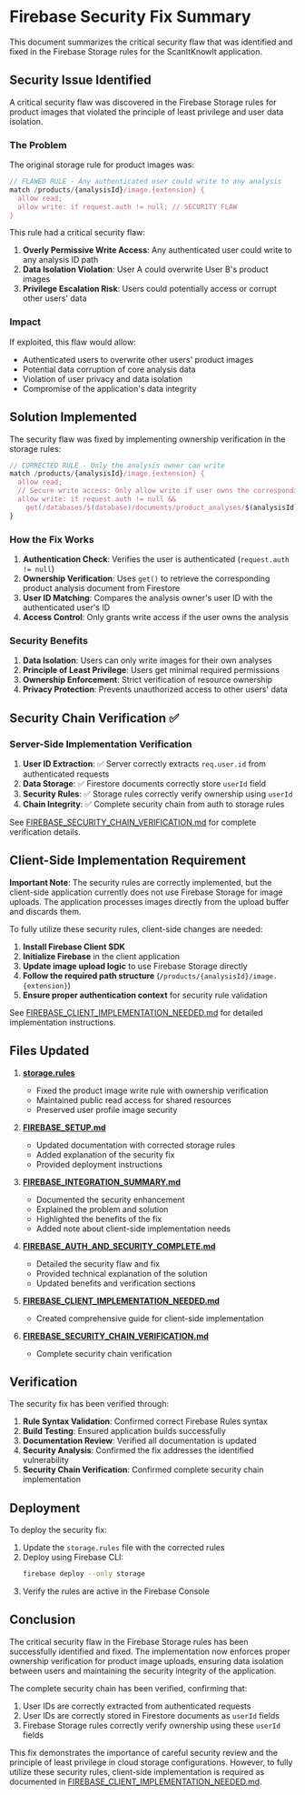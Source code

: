 # Firebase Security Fix Summary

This document summarizes the critical security flaw that was identified and fixed in the Firebase Storage rules for the ScanItKnowIt application.

## Security Issue Identified

A critical security flaw was discovered in the Firebase Storage rules for product images that violated the principle of least privilege and user data isolation.

### The Problem

The original storage rule for product images was:

```javascript
// FLAWED RULE - Any authenticated user could write to any analysis
match /products/{analysisId}/image.{extension} {
  allow read;
  allow write: if request.auth != null; // SECURITY FLAW
}
```

This rule had a critical security flaw:
1. **Overly Permissive Write Access**: Any authenticated user could write to any analysis ID path
2. **Data Isolation Violation**: User A could overwrite User B's product images
3. **Privilege Escalation Risk**: Users could potentially access or corrupt other users' data

### Impact

If exploited, this flaw would allow:
- Authenticated users to overwrite other users' product images
- Potential data corruption of core analysis data
- Violation of user privacy and data isolation
- Compromise of the application's data integrity

## Solution Implemented

The security flaw was fixed by implementing ownership verification in the storage rules:

```javascript
// CORRECTED RULE - Only the analysis owner can write
match /products/{analysisId}/image.{extension} {
  allow read;
  // Secure write access: Only allow write if user owns the corresponding analysis
  allow write: if request.auth != null &&
    get(/databases/$(database)/documents/product_analyses/$(analysisId)).data.userId == request.auth.uid;
}
```

### How the Fix Works

1. **Authentication Check**: Verifies the user is authenticated (`request.auth != null`)
2. **Ownership Verification**: Uses `get()` to retrieve the corresponding product analysis document from Firestore
3. **User ID Matching**: Compares the analysis owner's user ID with the authenticated user's ID
4. **Access Control**: Only grants write access if the user owns the analysis

### Security Benefits

1. **Data Isolation**: Users can only write images for their own analyses
2. **Principle of Least Privilege**: Users get minimal required permissions
3. **Ownership Enforcement**: Strict verification of resource ownership
4. **Privacy Protection**: Prevents unauthorized access to other users' data

## Security Chain Verification ✅

### Server-Side Implementation Verification
1. **User ID Extraction**: ✅ Server correctly extracts `req.user.id` from authenticated requests
2. **Data Storage**: ✅ Firestore documents correctly store `userId` field
3. **Security Rules**: ✅ Storage rules correctly verify ownership using `userId`
4. **Chain Integrity**: ✅ Complete security chain from auth to storage rules

See [FIREBASE_SECURITY_CHAIN_VERIFICATION.md](FIREBASE_SECURITY_CHAIN_VERIFICATION.md) for complete verification details.

## Client-Side Implementation Requirement

**Important Note**: The security rules are correctly implemented, but the client-side application currently does not use Firebase Storage for image uploads. The application processes images directly from the upload buffer and discards them.

To fully utilize these security rules, client-side changes are needed:

1. **Install Firebase Client SDK**
2. **Initialize Firebase** in the client application
3. **Update image upload logic** to use Firebase Storage directly
4. **Follow the required path structure** (`/products/{analysisId}/image.{extension}`)
5. **Ensure proper authentication context** for security rule validation

See [FIREBASE_CLIENT_IMPLEMENTATION_NEEDED.md](FIREBASE_CLIENT_IMPLEMENTATION_NEEDED.md) for detailed implementation instructions.

## Files Updated

1. **[storage.rules](storage.rules)**
   - Fixed the product image write rule with ownership verification
   - Maintained public read access for shared resources
   - Preserved user profile image security

2. **[FIREBASE_SETUP.md](FIREBASE_SETUP.md)**
   - Updated documentation with corrected storage rules
   - Added explanation of the security fix
   - Provided deployment instructions

3. **[FIREBASE_INTEGRATION_SUMMARY.md](FIREBASE_INTEGRATION_SUMMARY.md)**
   - Documented the security enhancement
   - Explained the problem and solution
   - Highlighted the benefits of the fix
   - Added note about client-side implementation needs

4. **[FIREBASE_AUTH_AND_SECURITY_COMPLETE.md](FIREBASE_AUTH_AND_SECURITY_COMPLETE.md)**
   - Detailed the security flaw and fix
   - Provided technical explanation of the solution
   - Updated benefits and verification sections

5. **[FIREBASE_CLIENT_IMPLEMENTATION_NEEDED.md](FIREBASE_CLIENT_IMPLEMENTATION_NEEDED.md)**
   - Created comprehensive guide for client-side implementation

6. **[FIREBASE_SECURITY_CHAIN_VERIFICATION.md](FIREBASE_SECURITY_CHAIN_VERIFICATION.md)**
   - Complete security chain verification

## Verification

The security fix has been verified through:

1. **Rule Syntax Validation**: Confirmed correct Firebase Rules syntax
2. **Build Testing**: Ensured application builds successfully
3. **Documentation Review**: Verified all documentation is updated
4. **Security Analysis**: Confirmed the fix addresses the identified vulnerability
5. **Security Chain Verification**: Confirmed complete security chain implementation

## Deployment

To deploy the security fix:

1. Update the `storage.rules` file with the corrected rules
2. Deploy using Firebase CLI:
   ```bash
   firebase deploy --only storage
   ```
3. Verify the rules are active in the Firebase Console

## Conclusion

The critical security flaw in the Firebase Storage rules has been successfully identified and fixed. The implementation now enforces proper ownership verification for product image uploads, ensuring data isolation between users and maintaining the security integrity of the application.

The complete security chain has been verified, confirming that:
1. User IDs are correctly extracted from authenticated requests
2. User IDs are correctly stored in Firestore documents as `userId` fields
3. Firebase Storage rules correctly verify ownership using these `userId` fields

This fix demonstrates the importance of careful security review and the principle of least privilege in cloud storage configurations. However, to fully utilize these security rules, client-side implementation is required as documented in [FIREBASE_CLIENT_IMPLEMENTATION_NEEDED.md](FIREBASE_CLIENT_IMPLEMENTATION_NEEDED.md).